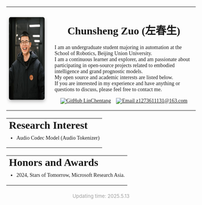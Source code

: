 <table style="border-style: none !important; border-collapse: collapse !important; width: 100%;">
  <tr>
    <td valign="middle" style="padding-right: 20px; border-style: none !important;">
      <a href="./">
        <img src="../images/ChunshengZuo休闲.jpg" alt="Chunsheng Zuo Profile Photo" width="320px" height="220px" style="box-shadow: 0px 4px 10px rgba(0, 0, 0, 0.3); border-radius: 5px; display: block;" />
      </a>
    </td>
    <td align="left" valign="middle" style="font-family:JetBrains Mono; font-size: 14px; border-style: none !important;">
      <h1 style="text-align: center; font-family:JetBrains Mono; border-bottom-style: none !important;">Chunsheng Zuo (左春生)</h1>
      <p style="margin-top: 10px; margin-bottom: 10px;">
        I am an undergraduate student majoring in automation at the School of Robotics, Beijing Union University.<br>
        I am a continuous learner and explorer, and am passionate about participating in open-source projects related to embodied intelligence and grand prognostic models.<br>
        My open source and academic interests are listed below.<br>
        If you are interested in my experience and have anything or questions to discuss, please feel free to contact me.
      </p>
      <p style="text-align: center;">
        <a href="https://github.com/LinChentang" target="_blank" rel="noopener noreferrer"><img src="https://img.shields.io/badge/GitHub-LinChentang-blue" alt="GitHub LinChentang" style="border:none !important;"></a>&nbsp; &nbsp;
        <a href="mailto:z1273611131@163.com"><img src="https://img.shields.io/badge/Email-z1273611131@163.com-red" alt="Email z1273611131@163.com" style="border:none !important;"></a>
      </p>
    </td>
  </tr>
</table>

<table style="border-style: none !important; border-collapse: collapse !important; width: 100%; margin-top: 20px;">
  <tr>
    <td align="left" valign="top" style="font-family:JetBrains Mono; font-size: 14px; border-style: none !important;">
      <h1 style="margin-top: 0; margin-bottom: 10px; font-family:JetBrains Mono; border-style: none !important;">Research Interest</h1>
      <ul style="list-style-type: disc; margin-left: 20px; padding-left: 0; margin-top:0;">
        <li>Audio Codec Model (Audio Tokenizer)</li>
      </ul>
    </td>
  </tr>
</table>

<table style="border-style: none !important; border-collapse: collapse !important; width: 100%; margin-top: 20px;">
  <tr>
    <td align="left" valign="top" style="font-family:JetBrains Mono; font-size: 14px; border-style: none !important;">
      <h1 style="margin-top: 0; margin-bottom: 10px; font-family:JetBrains Mono; border-style: none !important;">Honors and Awards</h1>
      <ul style="list-style-type: disc; margin-left: 20px; padding-left: 0; margin-top:0;">
        <li>2024, Stars of Tomorrow, Microsoft Research Asia.</li>
      </ul>
    </td>
  </tr>
</table>

<p style="text-align:center; font-size:small; color:#A0A0A0; margin-top: 20px;">
  Updating time: 2025.5.13
</p>